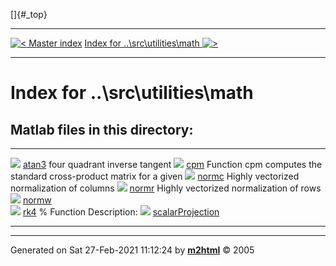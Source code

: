 []{#_top}

  -------------------------------------------------------------------- -------------------------------------------------------------------------------
  [![\<](../../../../left.png) Master index](../../../../index.html)     [Index for ..\\src\\utilities\\math ![\>](../../../../right.png)](index.html)
  -------------------------------------------------------------------- -------------------------------------------------------------------------------

# Index for ..\\src\\utilities\\math

## Matlab files in this directory:

  --------------------------------------------------------------------------- ---------------------------------------------------------------------
  ![](../../../../matlabicon.gif) [atan3](atan3.html)                         four quadrant inverse tangent
  ![](../../../../matlabicon.gif) [cpm](cpm.html)                             Function cpm computes the standard cross-product matrix for a given
  ![](../../../../matlabicon.gif) [normc](normc.html)                         Highly vectorized normalization of columns
  ![](../../../../matlabicon.gif) [normr](normr.html)                         Highly vectorized normalization of rows
  ![](../../../../matlabicon.gif) [normw](normw.html)                         
  ![](../../../../matlabicon.gif) [rk4](rk4.html)                             \% Function Description:
  ![](../../../../matlabicon.gif) [scalarProjection](scalarProjection.html)   
  --------------------------------------------------------------------------- ---------------------------------------------------------------------

------------------------------------------------------------------------

Generated on Sat 27-Feb-2021 11:12:24 by
**[m2html](http://www.artefact.tk/software/matlab/m2html/ "Matlab Documentation in HTML")**
© 2005

